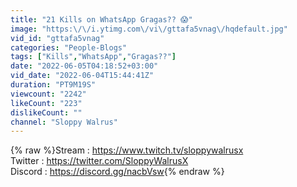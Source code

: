 ```yaml
---
title: "21 Kills on WhatsApp Gragas?? 😱"
image: "https:\/\/i.ytimg.com\/vi\/gttafa5vnag\/hqdefault.jpg"
vid_id: "gttafa5vnag"
categories: "People-Blogs"
tags: ["Kills","WhatsApp","Gragas??"]
date: "2022-06-05T04:18:52+03:00"
vid_date: "2022-06-04T15:44:41Z"
duration: "PT9M19S"
viewcount: "2242"
likeCount: "223"
dislikeCount: ""
channel: "Sloppy Walrus"
---
```

{% raw %}Stream                         : <a rel="nofollow" target="blank" href="https://www.twitch.tv/sloppywalrusx">https://www.twitch.tv/sloppywalrusx</a><br />Twitter                         : <a rel="nofollow" target="blank" href="https://twitter.com/SloppyWalrusX">https://twitter.com/SloppyWalrusX</a><br />Discord                        : <a rel="nofollow" target="blank" href="https://discord.gg/nacbVsw">https://discord.gg/nacbVsw</a>{% endraw %}
